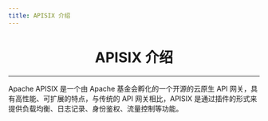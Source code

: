 ```yaml
---
title: APISIX 介绍
---
```

<center><h1>APISIX 介绍</h1></center>

---

Apache APISIX 是一个由 Apache 基金会孵化的一个开源的云原生 API 网关，具有高性能、可扩展的特点，与传统的 API 网关相比，APISIX 是通过插件的形式来提供负载均衡、日志记录、身份鉴权、流量控制等功能。

<script>
export default {
    mounted () {
      this.$page.lastUpdated = "2022年4月30日"
    }
  }
</script>
